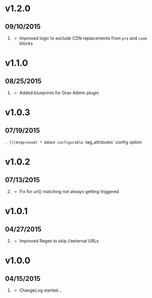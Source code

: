 # v1.2.0
## 09/10/2015

1. [](#improved)
    * Improved logic to exclude CDN replacements from `pre` and `code` blocks

# v1.1.0
## 08/25/2015

1. [](#improved)
    * Added blueprints for Grav Admin plugin
    
# v1.0.3
## 07/19/2015

`. [](#improved)
    * Added configurable `tag_attributes` config option

# v1.0.2
## 07/13/2015

2. [](#bugfix)
    * Fix for url() matching not always getting triggered

# v1.0.1
## 04/27/2015

2. [](#bugfix)
    * Improved Regex to skip //external URLs

# v1.0.0
## 04/15/2015

1. [](#new)
    * ChangeLog started...
